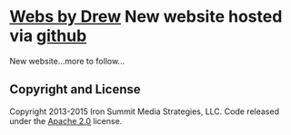 # [Webs by Drew](http://www.websbydrew.com) New website hosted via [github](http://www.github.com)
New website...more to follow...

## Copyright and License

Copyright 2013-2015 Iron Summit Media Strategies, LLC. Code released under the [Apache 2.0](https://github.com/IronSummitMedia/startbootstrap-agency/blob/gh-pages/LICENSE) license.
